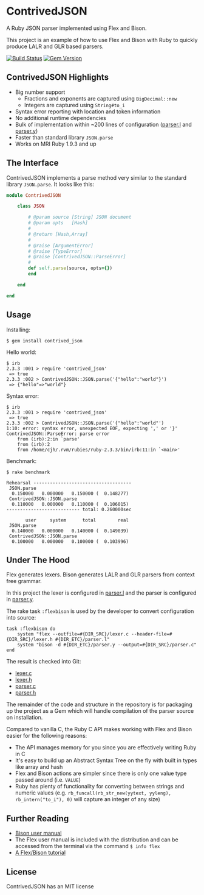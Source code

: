 ContrivedJSON
=============

A Ruby JSON parser implemented using Flex and Bison.

This project is an example of how to use Flex and Bison with Ruby to quickly produce LALR and GLR based parsers.

[![Build Status](https://travis-ci.org/cjhdev/contrived_json.svg?branch=master)](https://travis-ci.org/cjhdev/contrived_json)
[![Gem Version](https://badge.fury.io/rb/contrived_json.svg)](https://badge.fury.io/rb/contrived_json)

## ContrivedJSON Highlights

- Big number support
    - Fractions and exponents are captured using `BigDecimal::new`
    - Integers are captured using `String#to_i`
- Syntax error reporting with location and token information
- No additional runtime dependencies
- Bulk of implementation within ~200 lines of configuration ([parser.l](etc/contrived_json/ext_parser/parser.l) and [parser.y](etc/contrived_json/ext_parser/parser.y))
- Faster than standard library `JSON.parse`
- Works on MRI Ruby 1.9.3 and up

## The Interface

ContrivedJSON implements a parse method very similar to the standard library
`JSON.parse`. It looks like this:

~~~ ruby
module ContrivedJSON

    class JSON

        # @param source [String] JSON document
        # @param opts   [Hash]
        #
        # @return [Hash,Array]
        #
        # @raise [ArgumentError]
        # @raise [TypeError]
        # @raise [ContrivedJSON::ParseError]
        #
        def self.parse(source, opts={})
        end    

    end

end
~~~

## Usage

Installing:

~~~
$ gem install contrived_json
~~~

Hello world:

~~~
$ irb
2.3.3 :001 > require 'contrived_json'
 => true 
2.3.3 :002 > ContrivedJSON::JSON.parse('{"hello":"world"}')
 => {"hello"=>"world"} 
~~~

Syntax error:

~~~
$ irb
2.3.3 :001 > require 'contrived_json'
 => true 
2.3.3 :002 > ContrivedJSON::JSON.parse('{"hello":"world"')
1:10: error: syntax error, unexpected EOF, expecting ',' or '}'
ContrivedJSON::ParseError: parse error
    from (irb):2:in `parse'
    from (irb):2
    from /home/cjh/.rvm/rubies/ruby-2.3.3/bin/irb:11:in `<main>'
~~~

Benchmark:

~~~
$ rake benchmark

Rehearsal ------------------------------------
 JSON.parse
  0.150000   0.000000   0.150000 (  0.148277)
 ContrivedJSON::JSON.parse
  0.110000   0.000000   0.110000 (  0.106015)
--------------------------- total: 0.260000sec

       user     system      total        real
 JSON.parse
  0.140000   0.000000   0.140000 (  0.149039)
 ContrivedJSON::JSON.parse
  0.100000   0.000000   0.100000 (  0.103996)
~~~

## Under The Hood

Flex generates lexers. Bison generates LALR
and GLR parsers from context free grammar.

In this project the lexer is configured in [parser.l](etc/contrived_json/ext_parser/parser.l) and the parser is configured in [parser.y](etc/contrived_json/ext_parser/parser.y).

The rake task `:flexbison` is used by the developer to convert configuration into source:
~~~
task :flexbison do    
    system "flex --outfile=#{DIR_SRC}/lexer.c --header-file=#{DIR_SRC}/lexer.h #{DIR_ETC}/parser.l"
    system "bison -d #{DIR_ETC}/parser.y --output=#{DIR_SRC}/parser.c"
end
~~~

The result is checked into Git:

- [lexer.c](ext/contrived_json/ext_parser/lexer.c) 
- [lexer.h](ext/contrived_json/ext_parser/lexer.h) 
- [parser.c](ext/contrived_json/ext_parser/parser.c) 
- [parser.h](ext/contrived_json/ext_parser/parser.h) 

The remainder of the code and structure in the repository is for packaging
up the project as a Gem which will handle compilation of the parser
source on installation.

Compared to vanilla C, the Ruby C API makes working with Flex and Bison easier for the following reasons:

- The API manages memory for you since you are effectively writing Ruby in C
- It's easy to build up an Abstract Syntax Tree on the fly with built in types like array and hash
- Flex and Bison actions are simpler since there is only one value type passed around (i.e. `VALUE`)
- Ruby has plenty of functionality for converting between strings and numeric values (e.g. `rb_funcall(rb_str_new(yytext, yyleng), rb_intern("to_i"), 0)` will
  capture an integer of any size)
  
## Further Reading

- [Bison user manual](https://www.gnu.org/software/bison/manual/)
- The Flex user manual is included with the distribution and can be accessed from the terminal via the command `$ info flex`
- [A Flex/Bison tutorial](http://aquamentus.com/flex_bison.html)


## License

ContrivedJSON has an MIT license
